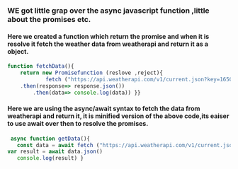 ### WE got little grap over the  async javascript function ,little about the promises  etc.

#### Here we created  a function which return the promise and when it is resolve it fetch the weather data from weatherapi and return it as a object. 

```javascript  
function fetchData(){
 	return new Promisefunction (reslove ,reject){ 	
        	fetch ("https://api.weatherapi.com/v1/current.json?key=1650213131b14dca81c30209241806&q=london")
	.then(response=> response.json())
		.then(data=> console.log(data))	}}
```
#### Here we are using the async/await syntax to fetch the data from weatherapi and return it, it is minified version of the above code,its eaiser to use await over then to resolve the promises.

 ```javascript
  async function getData(){
	const data = await fetch ("https://api.weatherapi.com/v1/current.json?key=1650213131b14dca81c30209241806&q=london")
 var result = await data.json()
	console.log(result)	} 
 ```
